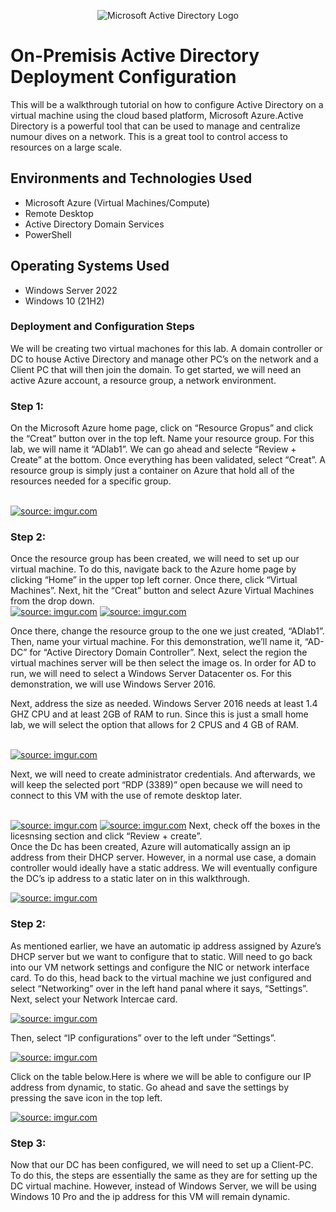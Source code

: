 <p align="center">
<img src="https://i.imgur.com/pU5A58S.png" alt="Microsoft Active Directory Logo"/>
</p>

<h1>On-Premisis Active Directory Deployment Configuration</h1>
This will be a walkthrough tutorial on how to configure Active Directory on a virtual machine using the cloud based platform, Microsoft Azure.Active Directory is a powerful tool that can be used to manage and centralize numour dives on a network. This is a great tool to control access to resources on a large scale. <br />


<h2>Environments and Technologies Used</h2>

- Microsoft Azure (Virtual Machines/Compute)
- Remote Desktop
- Active Directory Domain Services
- PowerShell

<h2>Operating Systems Used </h2>

- Windows Server 2022
- Windows 10 (21H2)

<h3>Deployment and Configuration Steps</h3>

We will be creating two virtual machones for this lab. A domain controller or DC to house Active Directory and manage other PC’s on the network and a Client PC that will then join the domain. To get started, we will need an active Azure account, a resource group, a network environment. 

<h3> Step 1:</h3>

<p> On the Microsoft Azure home page, click on “Resource Gropus” and click the “Creat” button over in the top left. Name your resource group. For this lab, we will name it “ADlab1”. We can go ahead and selecte “Review + Create” at the bottom. Once everything has been validated,  select “Creat”.  A resource group is simply just a container on Azure that hold all of the resources needed for a specific group.</p>

</br>
<a href="https://imgur.com/KaVFsRU"><img src="https://i.imgur.com/KaVFsRU.png" title="source: imgur.com" /></a>
</br>

<h3> Step 2:</h3>

<p> Once the resource group has been created, we will need to set up our virtual machine. To do this, navigate back to the Azure home page by clicking “Home” in the upper top left corner. Once there, click “Virtual Machines”. Next, hit the “Creat” button and select Azure Virtual Machines from the drop down.
</br><a href="https://imgur.com/7uKFn8L"><img src="https://i.imgur.com/7uKFn8L.png" title="source: imgur.com" /></a>
<a href="https://imgur.com/mkWFGQJ"><img src="https://i.imgur.com/mkWFGQJ.png" title="source: imgur.com" /></a>

</br>

<p>Once there, change the resource group to the one we just created, “ADlab1”. Then, name your virtual machine. For this demonstration, we’ll name it, “AD-DC” for “Active Directory Domain Controller”. Next, select the region the virtual machines server will be then select the image os. In order for AD to run, we will need to select a Windows Server Datacenter os. For this demonstration, we will use Windows Server 2016.</p>

<p> Next, address the size as needed. Windows Server 2016 needs at least 1.4 GHZ CPU and at least 2GB of RAM to run. Since this is just a small home lab, we will select the option that allows for 2 CPUS and 4 GB of RAM. 
</p>

</br>
<a href="https://imgur.com/y8p02Et"><img src="https://i.imgur.com/y8p02Et.png" title="source: imgur.com" /></a>




<p> Next, we will need to create administrator credentials. And afterwards, we will keep the selected port “RDP (3389)” open because we will need to connect to this VM with the use of remote desktop later. </p>
</br>
<a href="https://imgur.com/t8PlMS4"><img src="https://i.imgur.com/t8PlMS4.png" title="source: imgur.com" /></a>
<a href="https://imgur.com/JQX2xBT"><img src="https://i.imgur.com/JQX2xBT.png" title="source: imgur.com" /></a>
Next, check off the boxes in the licesnsing section and click “Review + create”. 
</br>
Once the Dc has been created, Azure will automatically assign an ip address from their DHCP server. However, in a normal use case, a domain controller would ideally have a static address. We will eventually configure the DC’s ip address to a static later on in this walkthrough. </p>
<a href="https://imgur.com/5NaYUJl"><img src="https://i.imgur.com/5NaYUJl.png" title="source: imgur.com" /></a>



<h3> Step 2:</h3>

<p> As mentioned earlier, we have an automatic ip address assigned by Azure’s DHCP server but we want to configure that to static.  Will need to go back into our VM network settings and configure the NIC or network interface card. To do this, head back to the virtual machine we just configured and select “Networking” over in the left hand panal where it says, “Settings”. Next, select your Network Intercae card. </p>

<a href="https://imgur.com/pzwAgA8"><img src="https://i.imgur.com/pzwAgA8.png" title="source: imgur.com" /></a>
</br>
<p>Then, select “IP configurations” over to the left under “Settings”.</p>
<a href="https://imgur.com/BnVmm8r"><img src="https://i.imgur.com/BnVmm8r.png" title="source: imgur.com" /></a>


<p>Click on the table below.Here is where we will be able to configure our IP address from dynamic, to static. Go ahead and save the settings by pressing the save icon in the top left. </p>

<a href="https://imgur.com/yte9iZM"><img src="https://i.imgur.com/yte9iZM.png" title="source: imgur.com" /></a>

<h3> Step 3:</h3>

<p> Now that our DC has been configured, we will need to set up a Client-PC. To do this, the steps are essentially the same as they are for setting up the DC virtual machine. However, instead of Windows Server, we will be using Windows 10 Pro and the ip address for this VM will remain dynamic. </p>


